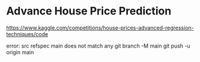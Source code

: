 # Advance House Price Prediction

https://www.kaggle.com/competitions/house-prices-advanced-regression-techniques/code

error: src refspec main does not match any
git branch -M main
git push -u origin main

